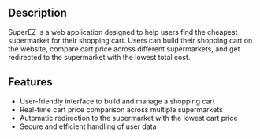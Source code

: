 ## Description

SuperEZ is a web application designed to help users find the cheapest supermarket for their shopping cart. Users can build their shopping cart on the website, compare cart price across different supermarkets, and get redirected to the supermarket with the lowest total cost.

## Features

- User-friendly interface to build and manage a shopping cart
- Real-time cart price comparison across multiple supermarkets
- Automatic redirection to the supermarket with the lowest cart price
- Secure and efficient handling of user data
